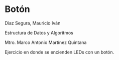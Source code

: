 # Botón

Díaz Segura, Mauricio Iván

Estructura de Datos y Algoritmos

Mtro. Marco Antonio Martínez Quintana

Ejercicio en donde se encienden LEDs con un botón.
